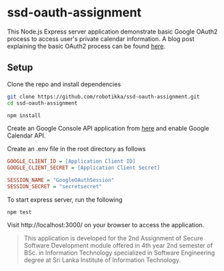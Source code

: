 # ssd-oauth-assignment

This Node.js Express server application demonstrate basic Google OAuth2 process to access user's private calendar information. A blog post explaining the basic OAuth2 process can be found [here](https://medium.com/@isuru71/google-calendar-api-with-oauth2-and-node-js-25f17521c1f3).

## Setup

Clone the repo and install dependencies

```sh { vsls_cell_id=e0213d86-93f7-4115-a9d9-500c6967760a }
git clone https://github.com/robotikka/ssd-oauth-assignment.git
cd ssd-oauth-assignment
```

```sh { vsls_cell_id=f02bd63c-2e88-4b01-843b-b18bd0d962af }
npm install
```

Create an Google Console API application from [here](https://console.developers.google.com/) and enable Google Calendar API.

Create an .env file in the root directory as follows

```ini { vsls_cell_id=52a82653-97ca-4da6-bc2f-6e8c918bbc20 }
GOOGLE_CLIENT_ID = [Application Client ID]
GOOGLE_CLIENT_SECRET = [Application Client Secret]

SESSION_NAME = "GoogleOAuthSession"
SESSION_SECRET = "secretsecret"
```

To start express server, run the following

```text { vsls_cell_id=82f92265-ffae-4b59-bb70-a03f62795ba0 }
npm test
```

Visit http://localhost:3000/ on your browser to access the application.

> This application is developed for the 2nd Assignment of Secure Software Development module offered in 4th year 2nd semester of BSc. in Information Technology specialized in Software Engineering degree at Sri Lanka Institute of Information Technology.